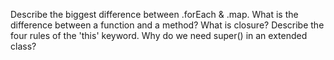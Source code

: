 Describe the biggest difference between .forEach & .map.
What is the difference between a function and a method?
What is closure?
Describe the four rules of the 'this' keyword.
Why do we need super() in an extended class?

